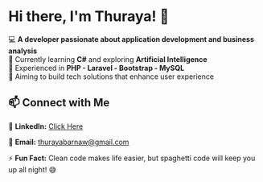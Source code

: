 # Hi there, I'm Thuraya! 👋  

💻 **A developer passionate about application development and business analysis**  
🌱 Currently learning **C#** and exploring **Artificial Intelligence**  
📌 Experienced in **PHP - Laravel - Bootstrap - MySQL**  
🎯 Aiming to build tech solutions that enhance user experience  

## 📫 Connect with Me  
🔗 **LinkedIn:** [Click Here](https://www.linkedin.com/in/thuraya-b-1900352b7?utm_source=share&utm_campaign=share_via&utm_content=profile&utm_medium=ios_app) 

📧 **Email:** thurayabarnaw@gmail.com  

⚡ **Fun Fact:** Clean code makes life easier, but spaghetti code will keep you up all night! 😅  
